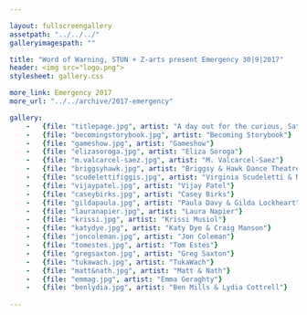 ```yaml
---

layout: fullscreengallery
assetpath: "../../../"
galleryimagespath: ""

title: "Word of Warning, STUN + Z-arts present Emergency 30|9|2017"
header: <img src="logo.png">
stylesheet: gallery.css

more_link: Emergency 2017
more_url: "../../archive/2017-emergency"

gallery:
    -   {file: "titlepage.jpg", artist: "A day out for the curious, Sat 30 Sep at Z-arts.", show: "<small>Scudeletti & Figgis image by Matt Warner Photography; all other images copyright &copy;2017 Word of Warning</small>"}
    -   {file: "becomingstorybook.jpg", artist: "Becoming Storybook"}
    -   {file: "gameshow.jpg", artist: "Gameshow"}
    -   {file: "elizasoroga.jpg", artist: "Eliza Soroga"}
    -   {file: "m.valcarcel-saez.jpg", artist: "M. Valcarcel-Saez"}
    -   {file: "briggsyhawk.jpg", artist: "Briggsy & Hawk Dance Theatre"}
    -   {file: "scudelettifiggis.jpg", artist: "Virginia Scudeletti & Nicholas Figgis"}
    -   {file: "vijaypatel.jpg", artist: "Vijay Patel"}
    -   {file: "caseybirks.jpg", artist: "Casey Birks"}
    -   {file: "gildapaula.jpg", artist: "Paula Davy & Gilda Lockheart"}
    -   {file: "lauranapier.jpg", artist: "Laura Napier"}
    -   {file: "krissi.jpg", artist: "Krissi Musiol"}
    -   {file: "katydye.jpg", artist: "Katy Dye & Craig Manson"}
    -   {file: "joncoleman.jpg", artist: "Jon Coleman"}
    -   {file: "tomestes.jpg", artist: "Tom Estes"}
    -   {file: "gregsaxton.jpg", artist: "Greg Saxton"}
    -   {file: "tukawach.jpg", artist: "TukaWach"}
    -   {file: "matt&nath.jpg", artist: "Matt & Nath"}
    -   {file: "emmag.jpg", artist: "Emma Geraghty"}
    -   {file: "benlydia.jpg", artist: "Ben Mills & Lydia Cottrell"}
     
---
```

